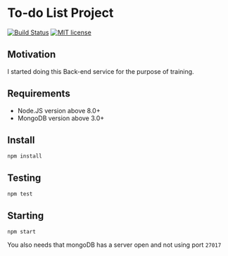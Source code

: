 # To-do List Project
[![Build Status](https://travis-ci.org/Deniscgaetani/BackendTodo.svg?branch=master)](https://travis-ci.org/Deniscgaetani/BackendTodo.svg?branch=master)
[![MIT license](http://img.shields.io/badge/license-MIT-brightgreen.svg)](http://opensource.org/licenses/MIT)

## Motivation

I started doing this Back-end service for the purpose of training.

## Requirements

* Node.JS version above 8.0+
* MongoDB version above 3.0+

## Install

`npm install`

## Testing

`npm test`

## Starting

`npm start`

You also needs that mongoDB has a server open and not using port `27017`